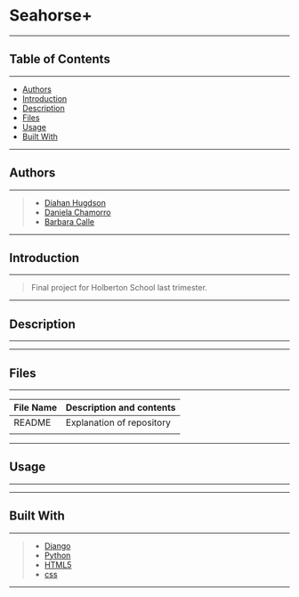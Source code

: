 # Seahorse+

---
## Table of Contents

---

- [Authors](#authors)
- [Introduction](#introduction)
- [Description](#description)
- [Files](#files)
- [Usage](#Usage)
- [Built With](#built-with)

---

## Authors
---

> * [Diahan Hugdson](https:://twitter.com/diaalgo)
> * [Daniela Chamorro](https://twitter.com/dalexach)
> * [Barbara Calle](https://twitter.com/dabrabgellak)

---

## Introduction
---

> Final project for Holberton School last trimester.

---

## Description
---

> 

---

## Files

---

> 
| File Name | Description and contents |
| --- | --- |
| README | Explanation of repository |
|  |  |

---

##  Usage
---


---

## Built With

---

> * [Django](https://www.djangoproject.com/)
> * [Python](https://www.python.org/)
> * [HTML5](https://www.w3schools.com/html/html5_intro.asp)
> * [css](https://www.w3schools.com/css/)

---

